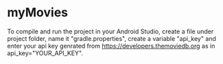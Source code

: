 # myMovies

To compile and run the project in your Android Studio, create a file under project folder, name it "gradle.properties", create a variable "api_key" and enter your api key genrated from https://developers.themoviedb.org as in api_key="YOUR_API_KEY".